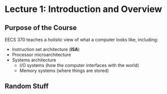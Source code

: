 # Lecture 1: Introduction and Overview

## Purpose of the Course

EECS 370 teaches a *holistic* view of what a computer looks like, including:

* Instruction set architecture (**ISA**)
* Processor microarchitecture
* Systems architecture
    * I/O systems (how the computer interfaces with the world)
    * Memory systems (where things are stored)

## Random Stuff
